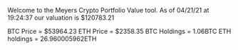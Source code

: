 Welcome to the Meyers Crypto Portfolio Value tool. 
As of 04/21/21 at 19:24:37 our valuation is $120783.21 

BTC Price = $53964.23
 ETH Price = $2358.35
BTC Holdings = 1.06BTC
 ETH holdings = 26.960005962ETH 
